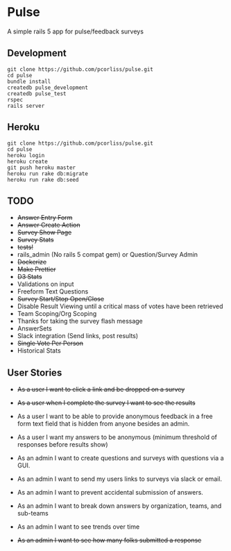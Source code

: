 # Pulse

A simple rails 5 app for pulse/feedback surveys

## Development

```
git clone https://github.com/pcorliss/pulse.git
cd pulse
bundle install
createdb pulse_development
createdb pulse_test
rspec
rails server
```

## Heroku

```
git clone https://github.com/pcorliss/pulse.git
cd pulse
heroku login
heroku create
git push heroku master
heroku run rake db:migrate
heroku run rake db:seed
```

## TODO

* ~~Answer Entry Form~~
* ~~Answer Create Action~~
* ~~Survey Show Page~~
* ~~Survey Stats~~
* ~~tests!~~
* rails_admin (No rails 5 compat gem) or Question/Survey Admin
* ~~Dockerize~~
* ~~Make Prettier~~
* ~~D3 Stats~~
* Validations on input
* Freeform Text Questions
* ~~Survey Start/Stop Open/Close~~
* Disable Result Viewing until a critical mass of votes have been retrieved
* Team Scoping/Org Scoping
* Thanks for taking the survey flash message
* AnswerSets
* Slack integration (Send links, post results)
* ~~Single Vote Per Person~~
* Historical Stats

## User Stories

* ~~As a user I want to click a link and be dropped on a survey~~
* ~~As a user when I complete the survey I want to see the results~~
* As a user I want to be able to provide anonymous feedback in a free form text field that is hidden from anyone besides an admin.
* As a user I want my answers to be anonymous (minimum threshold of responses before results show)


* As an admin I want to create questions and surveys with questions via a GUI.
* As an admin I want to send my users links to surveys via slack or email.
* As an admin I want to prevent accidental submission of answers.
* As an admin I want to break down answers by organization, teams, and sub-teams
* As an admin I want to see trends over time
* ~~As an admin I want to see how many folks submitted a response~~
